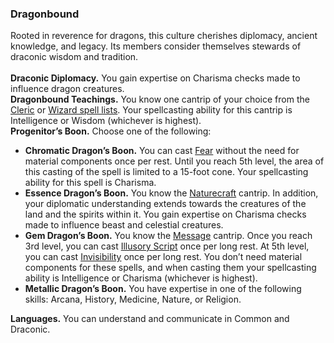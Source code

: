 ### Dragonbound

Rooted in reverence for dragons, this culture cherishes diplomacy, ancient knowledge, and legacy.
Its members consider themselves stewards of draconic wisdom and tradition.
\
\
**Draconic Diplomacy.**
You gain expertise on Charisma checks made to influence dragon creatures.
\
**Dragonbound Teachings.**
You know one cantrip of your choice from the [Cleric](#Cleric_Spells_cleric_spells) or [Wizard spell lists](#Wizard_Spells_wizard_spells).
Your spellcasting ability for this cantrip is Intelligence or Wisdom (whichever is highest).
\
**Progenitor’s Boon.**
Choose one of the following:

- **Chromatic Dragon’s Boon.**
  You can cast [Fear](#Fear_fear) without the need for material components once per rest.
  Until you reach 5th level, the area of this casting of the spell is limited to a 15-foot cone.
  Your spellcasting ability for this spell is Charisma.
- **Essence Dragon’s Boon.**
  You know the [Naturecraft](#Naturecraft_naturecraft) cantrip.
  In addition, your diplomatic understanding extends towards the creatures of the land and the spirits within it.
  You gain expertise on Charisma checks made to influence beast and celestial creatures.
- **Gem Dragon’s Boon.**
  You know the [Message](#Message_message) cantrip.
  Once you reach 3rd level, you can cast [Illusory Script](#Illusory_Script_illusory_script) once per long rest.
  At 5th level, you can cast [Invisibility](#Invisibility_invisibility) once per long rest.
  You don’t need material components for these spells, and when casting them your spellcasting ability is Intelligence or Charisma (whichever is highest).
- **Metallic Dragon’s Boon.**
  You have expertise in one of the following skills: Arcana, History, Medicine, Nature, or Religion.

**Languages.**
You can understand and communicate in Common and Draconic.

